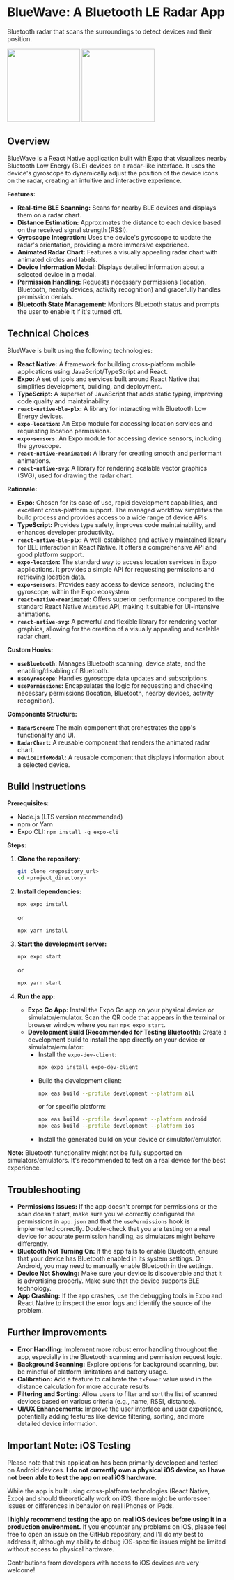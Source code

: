 # BlueWave: A Bluetooth LE Radar App
Bluetooth radar that scans the surroundings to detect devices and their position.

<img src="https://github.com/user-attachments/assets/e3762cd3-698f-4806-8976-c5ba46856591" width="167">
<img src="https://github.com/user-attachments/assets/c14a9cea-3a30-4597-a6e0-bda789cc230b" width="167">

## Overview

BlueWave is a React Native application built with Expo that visualizes nearby Bluetooth Low Energy (BLE) devices on a radar-like interface. It uses the device's gyroscope to dynamically adjust the position of the device icons on the radar, creating an intuitive and interactive experience.

**Features:**

*   **Real-time BLE Scanning:** Scans for nearby BLE devices and displays them on a radar chart.
*   **Distance Estimation:** Approximates the distance to each device based on the received signal strength (RSSI).
*   **Gyroscope Integration:** Uses the device's gyroscope to update the radar's orientation, providing a more immersive experience.
*   **Animated Radar Chart:** Features a visually appealing radar chart with animated circles and labels.
*   **Device Information Modal:** Displays detailed information about a selected device in a modal.
*   **Permission Handling:** Requests necessary permissions (location, Bluetooth, nearby devices, activity recognition) and gracefully handles permission denials.
*   **Bluetooth State Management:** Monitors Bluetooth status and prompts the user to enable it if it's turned off.

## Technical Choices

BlueWave is built using the following technologies:

*   **React Native:** A framework for building cross-platform mobile applications using JavaScript/TypeScript and React.
*   **Expo:** A set of tools and services built around React Native that simplifies development, building, and deployment.
*   **TypeScript:** A superset of JavaScript that adds static typing, improving code quality and maintainability.
*   **`react-native-ble-plx`:** A library for interacting with Bluetooth Low Energy devices.
*   **`expo-location`:** An Expo module for accessing location services and requesting location permissions.
*   **`expo-sensors`:** An Expo module for accessing device sensors, including the gyroscope.
*   **`react-native-reanimated`:** A library for creating smooth and performant animations.
*   **`react-native-svg`:** A library for rendering scalable vector graphics (SVG), used for drawing the radar chart.

**Rationale:**

*   **Expo:** Chosen for its ease of use, rapid development capabilities, and excellent cross-platform support. The managed workflow simplifies the build process and provides access to a wide range of device APIs.
*   **TypeScript:** Provides type safety, improves code maintainability, and enhances developer productivity.
*   **`react-native-ble-plx`:** A well-established and actively maintained library for BLE interaction in React Native. It offers a comprehensive API and good platform support.
*   **`expo-location`:** The standard way to access location services in Expo applications. It provides a simple API for requesting permissions and retrieving location data.
*   **`expo-sensors`:** Provides easy access to device sensors, including the gyroscope, within the Expo ecosystem.
*   **`react-native-reanimated`:** Offers superior performance compared to the standard React Native `Animated` API, making it suitable for UI-intensive animations.
*   **`react-native-svg`:** A powerful and flexible library for rendering vector graphics, allowing for the creation of a visually appealing and scalable radar chart.

**Custom Hooks:**

*   **`useBluetooth`:** Manages Bluetooth scanning, device state, and the enabling/disabling of Bluetooth.
*   **`useGyroscope`:** Handles gyroscope data updates and subscriptions.
*   **`usePermissions`:** Encapsulates the logic for requesting and checking necessary permissions (location, Bluetooth, nearby devices, activity recognition).

**Components Structure:**

*   **`RadarScreen`:** The main component that orchestrates the app's functionality and UI.
*   **`RadarChart`:** A reusable component that renders the animated radar chart.
*   **`DeviceInfoModal`:** A reusable component that displays information about a selected device.

## Build Instructions

**Prerequisites:**

*   Node.js (LTS version recommended)
*   npm or Yarn
*   Expo CLI: `npm install -g expo-cli`

**Steps:**

1.  **Clone the repository:**

    ```bash
    git clone <repository_url>
    cd <project_directory>
    ```

2.  **Install dependencies:**

    ```bash
    npx expo install
    ```

    or

    ```bash
    npx yarn install
    ```

3.  **Start the development server:**

    ```bash
    npx expo start
    ```

    or

    ```bash
    npx yarn start
    ```

4.  **Run the app:**
    *   **Expo Go App:** Install the Expo Go app on your physical device or simulator/emulator. Scan the QR code that appears in the terminal or browser window where you ran `npx expo start`.
    *   **Development Build (Recommended for Testing Bluetooth):** Create a development build to install the app directly on your device or simulator/emulator:
        *   Install the `expo-dev-client`:
            ```bash
            npx expo install expo-dev-client
            ```
        *   Build the development client:
            ```bash
            npx eas build --profile development --platform all
            ```
            or for specific platform:
            ```bash
            npx eas build --profile development --platform android
            npx eas build --profile development --platform ios
            ```
        *   Install the generated build on your device or simulator/emulator.

**Note:** Bluetooth functionality might not be fully supported on simulators/emulators. It's recommended to test on a real device for the best experience.

## Troubleshooting

*   **Permissions Issues:** If the app doesn't prompt for permissions or the scan doesn't start, make sure you've correctly configured the permissions in `app.json` and that the `usePermissions` hook is implemented correctly. Double-check that you are testing on a real device for accurate permission handling, as simulators might behave differently.
*   **Bluetooth Not Turning On:** If the app fails to enable Bluetooth, ensure that your device has Bluetooth enabled in its system settings. On Android, you may need to manually enable Bluetooth in the settings.
*   **Device Not Showing:** Make sure your device is discoverable and that it is advertising properly. Make sure that the device supports BLE technology.
*   **App Crashing:** If the app crashes, use the debugging tools in Expo and React Native to inspect the error logs and identify the source of the problem.

## Further Improvements

*   **Error Handling:** Implement more robust error handling throughout the app, especially in the Bluetooth scanning and permission request logic.
*   **Background Scanning:** Explore options for background scanning, but be mindful of platform limitations and battery usage.
*   **Calibration:** Add a feature to calibrate the `txPower` value used in the distance calculation for more accurate results.
*   **Filtering and Sorting:** Allow users to filter and sort the list of scanned devices based on various criteria (e.g., name, RSSI, distance).
*   **UI/UX Enhancements:** Improve the user interface and user experience, potentially adding features like device filtering, sorting, and more detailed device information.

## Important Note: iOS Testing

Please note that this application has been primarily developed and tested on Android devices. **I do not currently own a physical iOS device, so I have not been able to test the app on real iOS hardware.**

While the app is built using cross-platform technologies (React Native, Expo) and should theoretically work on iOS, there might be unforeseen issues or differences in behavior on real iPhones or iPads.

**I highly recommend testing the app on real iOS devices before using it in a production environment.** If you encounter any problems on iOS, please feel free to open an issue on the GitHub repository, and I'll do my best to address it, although my ability to debug iOS-specific issues might be limited without access to physical hardware.

Contributions from developers with access to iOS devices are very welcome!
